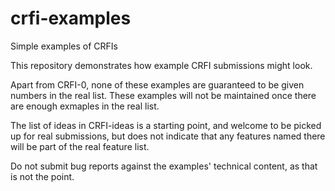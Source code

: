 # crfi-examples
Simple examples of CRFIs

This repository demonstrates how example CRFI submissions might look.

Apart from CRFI-0, none of these examples are guaranteed to be given
numbers in the real list. These examples will not be maintained once
there are enough exmaples in the real list.

The list of ideas in CRFI-ideas is a starting point, and welcome to 
be picked up for real submissions, but does not indicate that any 
features named there will be part of the real feature list.

Do not submit bug reports against the examples' technical content,
as that is not the point.
